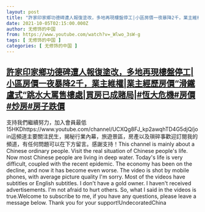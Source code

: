 ```yaml
---
layout: post
title: "許家印家鄉功德碑遭人報復塗改，多地再現樓盤停工|小區房價一夜暴降2千，業主維權|業主經歷房價“滑鐵盧式“跳水大罵售樓處|買房已成賭局|#恆大危機#房價#炒房#房子跌價"
date: 2021-10-05T02:15:00.000Z
author: 无修饰的中国
from: https://www.youtube.com/watch?v=_Wlwo_3sW-g
tags: [ 无修饰的中国 ]
categories: [ 无修饰的中国 ]
---
```

<!--1633400100000-->
[許家印家鄉功德碑遭人報復塗改，多地再現樓盤停工|小區房價一夜暴降2千，業主維權|業主經歷房價“滑鐵盧式“跳水大罵售樓處|買房已成賭局|#恆大危機#房價#炒房#房子跌價](https://www.youtube.com/watch?v=_Wlwo_3sW-g)
------

<div>
支持我們繼續努力，加入會員最低15HKDhttps://www.youtube.com/channel/UCXQg8FJ_kp2awqhTD4G5djQ/join這頻道主要關注民生，揭秘行業內幕，旅遊景區，房產以及瑣碎事歡迎訂閱我的頻道，有任何問題可以在下方留言。感謝支持！This channel is mainly about a Chinese ordinary people. Visit the real situation of Chinese people's life. Now most Chinese people are living in deep water. Today's life is very difficult, coupled with the recent epidemic. The economy has been on the decline, and now it has become even worse. The video is shot by mobile phones, with average picture quality I'm sorry. Most of the videos have subtitles or English subtitles. I don't have a gold owner. I haven't received advertisements. I'm not afraid to hurt others. So, what I said in the videos is true.Welcome to subscribe to me, if you have any questions, please leave a message below. Thank you for your support!UndecoratedChina
</div>
